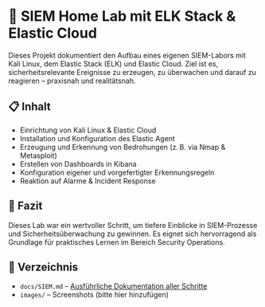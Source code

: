 # 🔐 SIEM Home Lab mit ELK Stack & Elastic Cloud

Dieses Projekt dokumentiert den Aufbau eines eigenen SIEM-Labors mit Kali Linux, dem Elastic Stack (ELK) und Elastic Cloud. Ziel ist es, sicherheitsrelevante Ereignisse zu erzeugen, zu überwachen und darauf zu reagieren – praxisnah und realitätsnah.

## 📋 Inhalt

- Einrichtung von Kali Linux & Elastic Cloud
- Installation und Konfiguration des Elastic Agent
- Erzeugung und Erkennung von Bedrohungen (z. B. via Nmap & Metasploit)
- Erstellen von Dashboards in Kibana
- Konfiguration eigener und vorgefertigter Erkennungsregeln
- Reaktion auf Alarme & Incident Response

## 🧠 Fazit

Dieses Lab war ein wertvoller Schritt, um tiefere Einblicke in SIEM-Prozesse und Sicherheitsüberwachung zu gewinnen. Es eignet sich hervorragend als Grundlage für praktisches Lernen im Bereich Security Operations.

## 📂 Verzeichnis

- `docs/SIEM.md` – [Ausführliche Dokumentation aller Schritte](./SIEM%20Home%20Lab.md)
- `images/` – Screenshots (bitte hier hinzufügen)
